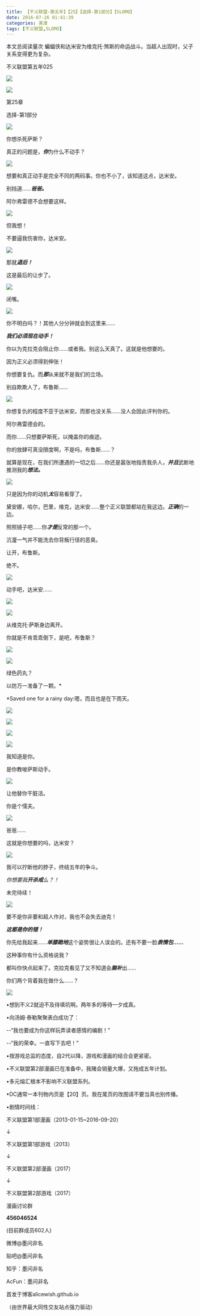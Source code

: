 ```yaml
---
title: 【不义联盟-第五年】【25】【选择-第1部分】【SLOMO】
date: 2016-07-26 01:41:39
categories: 美漫
tags: [不义联盟,SLOMO]
---
```

<span id="busuanzi_container_page_pv">
  本文总阅读量<span id="busuanzi_value_page_pv"></span>次
</span>
蝙蝠侠和达米安为维克托·煞斯的命运战斗。当超人出现时，父子关系变得更为复杂。

不义联盟第五年025

![](http://ww2.sinaimg.cn/large/a15b4afegw1f668ch84n7j21j816g1gd)
<!-- more -->
![](http://ww2.sinaimg.cn/large/a15b4afegw1f668cuj4kwj21j816ggzy)

第25章

选择-第1部分

![](http://ww2.sinaimg.cn/large/a15b4afegw1f668dpk15yj21j816g1js)

你想杀死萨斯？

真正的问题是，***你***为什么不动手？

![](http://ww2.sinaimg.cn/large/a15b4afegw1f668eispb9j21j816gx2c)

想要和真正动手是完全不同的两码事。你也不小了，该知道这点，达米安。

别挡道……***爸爸。***

阿尔弗雷德不会想要这样。

![](http://ww2.sinaimg.cn/large/a15b4afegw1f668gb8hhdj21j816g1kx)

但我想！

不要逼我伤害你，达米安。

![](http://ww2.sinaimg.cn/large/a15b4afegw1f668i28220j21j816gkji)

那就***退后！***

这是最后的让步了。

![](http://ww2.sinaimg.cn/large/a15b4afegw1f668k8diosj21j816g1kx)

闭嘴。

![](http://ww2.sinaimg.cn/large/a15b4afegw1f668mls8saj21j816gb29)

你不明白吗？！其他人分分钟就会到这里来……

***我们必须现在动手！***

你以为克拉克会阻止你……或者我。别这么天真了。这就是他想要的。

因为正义必须得到伸张！

你想要复仇。而***那***从来就不是我们的立场。

别自欺欺人了，布鲁斯……

![](http://ww2.sinaimg.cn/large/a15b4afegw1f668nc4tlsj21j816gqux)

你想复仇的程度不亚于达米安。而那也没关系……没人会因此评判你的。

阿尔弗雷德会的。

而你……只想要萨斯死，以掩盖你的痕迹。

你的放肆可真没限度啊，不是吗，布鲁斯……？

就算是现在，在我们所遭遇的一切之后……你还是嚣张地指责我杀人，***并且***武断地推测我的***想法。***

![](http://ww2.sinaimg.cn/large/a15b4afegw1f668opkqh0j21j816gqsl)

只是因为你的动机***太***容易看穿了。

黛安娜，哈尔，巴里，维克，达米安……整个正义联盟都站在我这边。***正确***的一边。

照照镜子吧……你***才是***反常的那一个。

沆瀣一气并不能洗去你背叛行径的恶臭。

让开，布鲁斯。

绝不。

![](http://ww2.sinaimg.cn/large/a15b4afegw1f668pyal8uj21j816g1kx)

动手吧，达米安……

![](http://ww2.sinaimg.cn/large/a15b4afegw1f668qsk4dgj21j816g4qp)

![](http://ww2.sinaimg.cn/large/a15b4afegw1f668romxnkj21j816g4pz)

从维克托·萨斯身边离开。

你就是不肯乖乖倒下，是吧，布鲁斯？

![](http://ww2.sinaimg.cn/large/a15b4afegw1f668te8evaj21j816g1kx)

![](http://ww2.sinaimg.cn/large/a15b4afegw1f668urlm9gj21j816g1ee)

绿色药丸？

以防万一准备了一颗。\*

\*Saved one for a rainy day:嗯，而且也是在下雨天。

![](http://ww2.sinaimg.cn/large/a15b4afegw1f668vcwddlj21j816g1kx)

![](http://ww2.sinaimg.cn/large/a15b4afegw1f668wd75izj21j816g7wh)

![](http://ww2.sinaimg.cn/large/a15b4afegw1f668xw8gcxj21j816g7wh)

![](http://ww2.sinaimg.cn/large/a15b4afegw1f669273409j21j816g1kx)

我知道是你。

是你教唆萨斯动手。

![](http://ww2.sinaimg.cn/large/a15b4afegw1f6692z7zmkj21j816g7wh)

让他替你干脏活。

你是个懦夫。

![](http://ww2.sinaimg.cn/large/a15b4afegw1f66946y7fzj21j816g1kx)

爸爸……

这就是你想要的吗，达米安？

![](http://ww2.sinaimg.cn/large/a15b4afegw1f669g1z4gjj21j816g4qp)

我可以拧断他的脖子，终结五年的争斗。

*你想要我**开杀戒**么？！*

未完待续！

![](http://ww2.sinaimg.cn/large/a15b4afegw1f66noc3dwrj21j816gb29)

要不是你非要和超人作对，我也不会失去迪克！

***这都是你的错！***

你先给我起来……***单膝跪地***这个姿势很让人误会的。还有不要一脸***表情包……***

这种事你有什么资格说我？

都叫你快点起来了。克拉克看见了又不知道会***脑补***出……

你们两个背着我在做什么……？

![](http://ww2.sinaimg.cn/large/a15b4afegw1f66n51rfeyj21j816gqqf)

•想到不义2就迫不及待填坑啊。两年多的等待一夕成真。



•向汤姆·泰勒聚聚表白成功了：

--“我也要成为你这样玩弄读者感情的编剧！”

--“我的荣幸。一直写下去吧！”



•按游戏总监的态度，自2代以降，游戏和漫画的结合会更紧密。



•不义联盟第2部漫画已在准备中，我赌会销量大爆，又拖成五年计划。



•多元熔汇根本不影响不义联盟系列。



•DC通常一本刊物内页是【20】页。我在尾页的改图请不要当真也别传播。



•剧情时间线：

不义联盟第1部漫画（2013-01-15\~2016-09-20）

↓

不义联盟第1部游戏（2013）

↓

不义联盟第2部漫画（2017）

↓

不义联盟第2部游戏（2017）



漫画讨论群

**456046524**

(目前群成员602人)

微博@墨问非名

贴吧@墨问非名

知乎：墨问非名

AcFun：墨问非名

首发于博客alicewish.github.io

（由世界最大同性交友站点强力驱动）